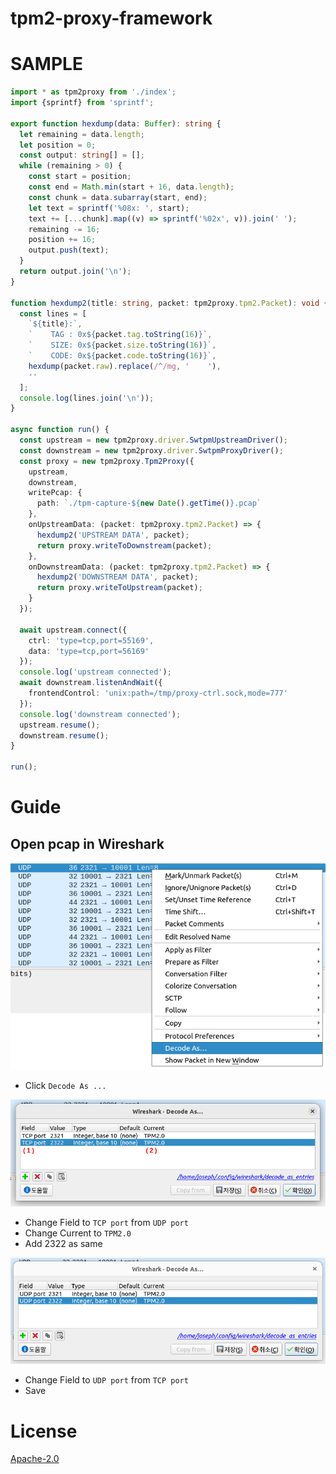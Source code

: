 # tpm2-proxy-framework

# SAMPLE

```typescript
import * as tpm2proxy from './index';
import {sprintf} from 'sprintf';

export function hexdump(data: Buffer): string {
  let remaining = data.length;
  let position = 0;
  const output: string[] = [];
  while (remaining > 0) {
    const start = position;
    const end = Math.min(start + 16, data.length);
    const chunk = data.subarray(start, end);
    let text = sprintf('%08x: ', start);
    text += [...chunk].map((v) => sprintf('%02x', v)).join(' ');
    remaining -= 16;
    position += 16;
    output.push(text);
  }
  return output.join('\n');
}

function hexdump2(title: string, packet: tpm2proxy.tpm2.Packet): void {
  const lines = [
    `${title}:`,
    `    TAG : 0x${packet.tag.toString(16)}`,
    `    SIZE: 0x${packet.size.toString(16)}`,
    `    CODE: 0x${packet.code.toString(16)}`,
    hexdump(packet.raw).replace(/^/mg, '    '),
    ''
  ];
  console.log(lines.join('\n'));
}

async function run() {
  const upstream = new tpm2proxy.driver.SwtpmUpstreamDriver();
  const downstream = new tpm2proxy.driver.SwtpmProxyDriver();
  const proxy = new tpm2proxy.Tpm2Proxy({
    upstream,
    downstream,
    writePcap: {
      path: `./tpm-capture-${new Date().getTime()}.pcap`
    },
    onUpstreamData: (packet: tpm2proxy.tpm2.Packet) => {
      hexdump2('UPSTREAM DATA', packet);
      return proxy.writeToDownstream(packet);
    },
    onDownstreamData: (packet: tpm2proxy.tpm2.Packet) => {
      hexdump2('DOWNSTREAM DATA', packet);
      return proxy.writeToUpstream(packet);
    }
  });

  await upstream.connect({
    ctrl: 'type=tcp,port=55169',
    data: 'type=tcp,port=56169'
  });
  console.log('upstream connected');
  await downstream.listenAndWait({
    frontendControl: 'unix:path=/tmp/proxy-ctrl.sock,mode=777'
  });
  console.log('downstream connected');
  upstream.resume();
  downstream.resume();
}

run();
```

# Guide

## Open pcap in Wireshark

![wireshark-1](./docs/wireshark-1.png)

* Click `Decode As ...`

![wireshark-2](./docs/wireshark-2.png)

* Change Field to `TCP port` from `UDP port`
* Change Current to `TPM2.0`
* Add 2322 as same

![wireshark-3](./docs/wireshark-3.png)

* Change Field to `UDP port` from `TCP port`
* Save

# License

[Apache-2.0](./LICENSE)
